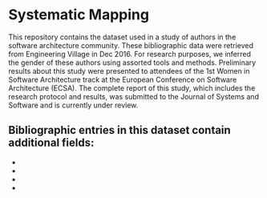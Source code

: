 # Systematic Mapping
This repository contains the dataset used in a study of authors in the software architecture community. These bibliographic data were retrieved from Engineering Village in Dec 2016. For research purposes, we inferred the gender of these authors using assorted tools and methods. Preliminary results about this study were presented to attendees of the 1st Women in Software Architecture track at the European Conference on Software Architecture (ECSA). The complete report of this study, which includes the research protocol and results, was submitted to the Journal of Systems and Software and is currently under review.

Bibliographic entries in this dataset contain additional fields:
-
-
-
-
-
